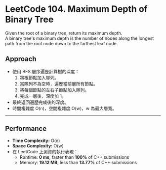 # LeetCode 104. Maximum Depth of Binary Tree
Given the root of a binary tree, return its maximum depth.<br>
A binary tree's maximum depth is the number of nodes along the longest path from the root node down to the farthest leaf node.

## Approach
- 使用 BFS 層序遍歷計算樹的深度：
  1. 將根節點加入隊列。
  2. 當隊列不為空時，遍歷當前層所有節點。
  3. 將每個節點的左右子節點加入隊列。
  4. 完成一層後，深度加 1。
- 最終返回遍歷完成後的深度。
- 時間複雜度 O(n)，空間複雜度 O(w)，w 為最大層寬。

---

## Performance
- **Time Complexity:** O(n)  
- **Space Complexity:** O(w)  
- 在 LeetCode 上測資的執行表現：  
  - Runtime: **0 ms**, faster than **100%** of C++ submissions  
  - Memory: **19.12 MB**, less than **13.77%** of C++ submissions  
